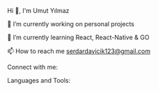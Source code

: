 
    

      


      


    

    
      
        
          
        
            
          
        
        
          
            
              
            
            
              
              
            
          
          
            
              
            
          
        
      


Hi 👋, I'm Umut Yılmaz



  






🔭 I’m currently working on personal projects






🌱 I’m currently learning React, React-Native & GO






📫 How to reach me serdardayicik123@gmail.com






Connect with me:









Languages and Tools:



                                           


 





  
